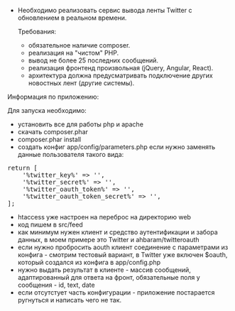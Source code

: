 
- Необходимо реализовать сервис вывода ленты Twitter с обновлением в реальном времени.

  Требования:
    - обязательное наличие composer.
    - реализация на "чистом" PHP.
    - вывод не более 25 последних сообщений.
    - реализация фронтенд произвольная (jQuery, Angular, React).
    - архитектура должна предусматривать подключение других новостных лент (другие системы).


Информация по приложению: 
   
   Для запуска необходимо: 
   - установить все для работы php и apache
   - скачать composer.phar
   - composer.phar install
   - создать конфиг app/config/parameters.php если нужно заменять данные пользователя такого вида:
<pre>
return [
    '%twitter_key%' => '',
    '%twitter_secret%' => '',
    '%twitter_oauth_token%' => '',
    '%twitter_oauth_token_secret%' => '',
];
</pre>
  - htaccess уже настроен на переброс на директорию web
  - код пишем в src/feed
  - как минимум нужен клиент и средство аутентификации и забора данных, в моем примере это Twitter и ahbaram/twitteroauth
  - если нужно пробросить aouth клиент соединение с параметрами из конфига - смотрим тестовый вариант, в Twitter 
  уже включен $oauth, который создался из конфига в app/config.php
  - нужно выдать результат в клиенте - массив сообщений, адаптированный для ответа на фронт,
   обязательные поля у сообщения - id, text, date
  - если отсутстует часть конфигурации - приложение постарается ругнуться и написать чего не так.
  